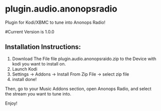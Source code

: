 
# plugin.audio.anonopsradio
Plugin for Kodi/XBMC to tune into Anonops Radio!

#Current Version is 1.0.0

## Installation Instructions:

1) Download The File file plugin.audio.anonopsraido.zip to the Device with kodi you want to install on.  
2) Launch Kodi  
3) Settings -> Addons -> Install From Zip File -> select zip file  
4) install done!  

Then, go to your Music Addons section, open Anonops Radio, and select the stream you want to tune into.

Enjoy!

